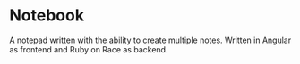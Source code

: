 # Notebook
A notepad written with the ability to create multiple notes. Written in Angular as frontend and Ruby on Race as backend.
 